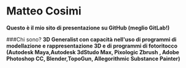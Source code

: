 # Matteo Cosimi
__**Questo è il mio sito di presentazione su GitHub (meglio GitLab!)**__



###Chi sono?
__**3D Generalist con capacità nell'uso di programmi di modellazione e rappresentazione 3D e di programmi di fotoritocco (Autodesk Maya,Autodesk 3dStudo Max, Pixologic Zbrush , Adobe Photoshop CC, Blender,TopoGun, Allegorithmic Substance Painter)**__
